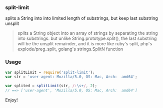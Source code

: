 ### split-limit
splits a String into into limited length of substrings, but keep last substring unsplit

> splits a String object into an array of strings by separating the string into substrings.
> but unlike String.prototype.split(), the last substring will be the unsplit remainder,
> and it is more like ruby's split, php's explode/preg_split, golang's strings.SplitN function


### Usage
``` js
var splitLimit = require('split-limit');
var str = 'user-agent: Mozilla/5.0, OS: Mac, Arch:  amd64';

var splited = splitLimit(str, /:\s+/, 2);
// ==> ['user-agent', 'Mozilla/5.0, OS: Mac, Arch:  amd64']
```
Enjoy!
